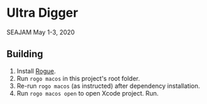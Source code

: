 # Ultra Digger

SEAJAM May 1-3, 2020

## Building

1. Install [Rogue](https://github.com/AbePralle/Rogue).
2. Run `rogo macos` in this project's root folder.
3. Re-run `rogo macos` (as instructed) after dependency installation.
4. Run `rogo macos open` to open Xcode project. Run.

